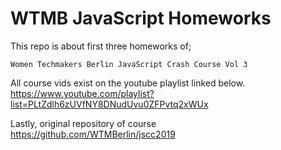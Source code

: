 # WTMB JavaScript Homeworks

This repo is about first three homeworks of;

```
Women Techmakers Berlin JavaScript Crash Course Vol 3
```

All course vids exist on the youtube playlist linked below.
<br>
https://www.youtube.com/playlist?list=PLtZdlh6zUVfNY8DNudUvu0ZFPvtq2xWUx

Lastly, original repository of course <br>
https://github.com/WTMBerlin/jscc2019
